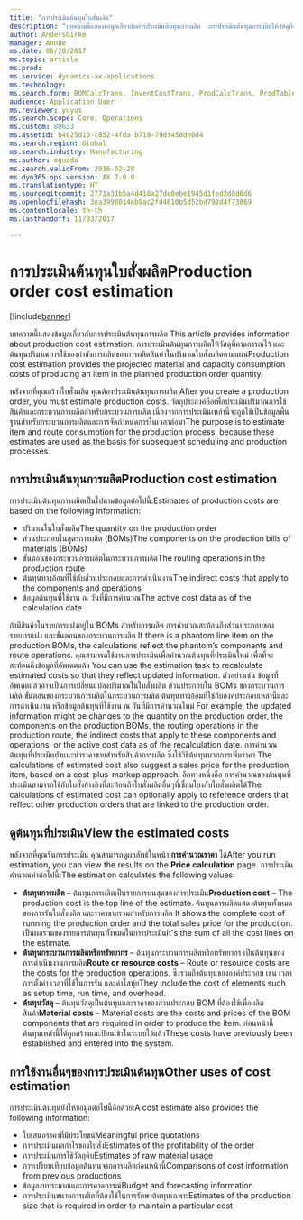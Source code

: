 ```yaml
---
title: "การประเมินต้นทุนใบสั่งผลิต"
description: "บทความนี้แสดงข้อมูลเกี่ยวกับการประเมินต้นทุนการผลิต  การประเมินต้นทุนการผลิตให้วัสดุที่คาดการณ์ไว้ และต้นทุนปริมาณการใช้ของกำลังการผลิตของการผลิตสินค้าในปริมาณใบสั่งผลิตตามแผน"
author: AndersGirke
manager: AnnBe
ms.date: 06/20/2017
ms.topic: article
ms.prod: 
ms.service: dynamics-ax-applications
ms.technology: 
ms.search.form: BOMCalcTrans, InventCostTrans, ProdCalcTrans, ProdTableJour, ProdTableListPage
audience: Application User
ms.reviewer: yuyus
ms.search.scope: Core, Operations
ms.custom: 80633
ms.assetid: b4625d10-c852-4fda-b718-79df458de0d4
ms.search.region: Global
ms.search.industry: Manufacturing
ms.author: mguada
ms.search.validFrom: 2016-02-28
ms.dyn365.ops.version: AX 7.0.0
ms.translationtype: HT
ms.sourcegitcommit: 2771a31b5a4d418a27de0ebe1945d1fed2d8d6d6
ms.openlocfilehash: 3ea3998014eb9ac2fd4610b5d52bd792d4f73869
ms.contentlocale: th-th
ms.lasthandoff: 11/03/2017

---
```


# <a name="production-order-cost-estimation"></a><span data-ttu-id="1da97-104">การประเมินต้นทุนใบสั่งผลิต</span><span class="sxs-lookup"><span data-stu-id="1da97-104">Production order cost estimation</span></span>

[!include[banner](../includes/banner.md)]


<span data-ttu-id="1da97-105">บทความนี้แสดงข้อมูลเกี่ยวกับการประเมินต้นทุนการผลิต </span><span class="sxs-lookup"><span data-stu-id="1da97-105">This article provides information about production cost estimation.</span></span> <span data-ttu-id="1da97-106">การประเมินต้นทุนการผลิตให้วัสดุที่คาดการณ์ไว้ และต้นทุนปริมาณการใช้ของกำลังการผลิตของการผลิตสินค้าในปริมาณใบสั่งผลิตตามแผน</span><span class="sxs-lookup"><span data-stu-id="1da97-106">Production cost estimation provides the projected material and capacity consumption costs of producing an item in the planned production order quantity.</span></span> 

<span data-ttu-id="1da97-107">หลังจากที่คุณสร้างใบสั่งผลิต คุณต้องประเมินต้นทุนการผลิต </span><span class="sxs-lookup"><span data-stu-id="1da97-107">After you create a production order, you must estimate production costs.</span></span> <span data-ttu-id="1da97-108">วัตถุประสงค์คือเพื่อประเมินปริมาณการใช้สินค้าและกระบวนการผลิตสำหรับกระบวนการผลิต เนื่องจากการประเมินเหล่านี้จะถูกใช้เป็นข้อมูลพื้นฐานสำหรับกระบวนการผลิตและการจัดกำหนดการในเวลาต่อมา</span><span class="sxs-lookup"><span data-stu-id="1da97-108">The purpose is to estimate item and route consumption for the production process, because these estimates are used as the basis for subsequent scheduling and production processes.</span></span>

## <a name="production-cost-estimation"></a><span data-ttu-id="1da97-109">การประเมินต้นทุนการผลิต</span><span class="sxs-lookup"><span data-stu-id="1da97-109">Production cost estimation</span></span>
<span data-ttu-id="1da97-110">การประเมินต้นทุนการผลิตเป็นไปตามข้อมูลต่อไปนี้:</span><span class="sxs-lookup"><span data-stu-id="1da97-110">Estimates of production costs are based on the following information:</span></span>

-   <span data-ttu-id="1da97-111">ปริมาณในใบสั่งผลิต</span><span class="sxs-lookup"><span data-stu-id="1da97-111">The quantity on the production order</span></span>
-   <span data-ttu-id="1da97-112">ส่วนประกอบในสูตรการผลิต (BOMs)</span><span class="sxs-lookup"><span data-stu-id="1da97-112">The components on the production bills of materials (BOMs)</span></span>
-   <span data-ttu-id="1da97-113">ขั้นตอนของกระบวนการผลิตในกระบวนการผลิต</span><span class="sxs-lookup"><span data-stu-id="1da97-113">The routing operations in the production route</span></span>
-   <span data-ttu-id="1da97-114">ต้นทุนทางอ้อมที่ใช้กับส่วนประกอบและการดำเนินงาน</span><span class="sxs-lookup"><span data-stu-id="1da97-114">The indirect costs that apply to the components and operations</span></span>
-   <span data-ttu-id="1da97-115">ข้อมูลต้นทุนที่ใช้งาน ณ วันที่มีการคำนวณ</span><span class="sxs-lookup"><span data-stu-id="1da97-115">The active cost data as of the calculation date</span></span>

<span data-ttu-id="1da97-116">ถ้ามีสินค้าในรายการแฝงอยู่ใน BOMs สำหรับการผลิต การคำนวณสะท้อนถึงส่วนประกอบของรายการแฝง และขั้นตอนของกระบวนการผลิต </span><span class="sxs-lookup"><span data-stu-id="1da97-116">If there is a phantom line item on the production BOMs, the calculations reflect the phantom’s components and route operations.</span></span> <span data-ttu-id="1da97-117">คุณสามารถใช้งานการประเมินเพื่อคำนวณต้นทุนที่ประเมินใหม่ เพื่อที่จะสะท้อนถึงข้อมูลที่อัพเดตแล้ว </span><span class="sxs-lookup"><span data-stu-id="1da97-117">You can use the estimation task to recalculate estimated costs so that they reflect updated information.</span></span> <span data-ttu-id="1da97-118">ตัวอย่างเช่น ข้อมูลที่อัพเดตแล้วอาจเป็นการเปลี่ยนแปลงปริมาณในใบสั่งผลิต ส่วนประกอบใน BOMs ของกระบวนการผลิต ขั้นตอนของกระบวนการผลิตในกระบวนการผลิต ต้นทุนทางอ้อมที่ใช้กับองค์ประกอบเหล่านี้และการดำเนินงาน หรือข้อมูลต้นทุนที่ใช้งาน ณ วันที่มีการคำนวณใหม่ </span><span class="sxs-lookup"><span data-stu-id="1da97-118">For example, the updated information might be changes to the quantity on the production order, the components on the production BOMs, the routing operations in the production route, the indirect costs that apply to these components and operations, or the active cost data as of the recalculation date.</span></span> <span data-ttu-id="1da97-119">การคำนวณต้นทุนที่ประเมินยังแนะนำราคาขายสำหรับสินค้าการผลิต ซึ่งใช้วิธีต้นทุนบวกการเพิ่มราคา </span><span class="sxs-lookup"><span data-stu-id="1da97-119">The calculations of estimated cost also suggest a sales price for the production item, based on a cost-plus-markup approach.</span></span> <span data-ttu-id="1da97-120">อีกทางหนึ่งคือ การคำนวณของต้นทุนที่ประเมินสามารถใช้กับใบสั่งอ้างอิงที่สะท้อนถึงใบสั่งผลิตอื่นๆที่เชื่อมโยงกับใบสั่งผลิตได้</span><span class="sxs-lookup"><span data-stu-id="1da97-120">The calculations of estimated cost can optionally apply to reference orders that reflect other production orders that are linked to the production order.</span></span>

## <a name="view-the-estimated-costs"></a><span data-ttu-id="1da97-121">ดูต้นทุนที่ประเมิน</span><span class="sxs-lookup"><span data-stu-id="1da97-121">View the estimated costs</span></span>
<span data-ttu-id="1da97-122">หลังจากที่คุณรันการประเมิน คุณสามารถดูผลลัพธ์ในหน้า **การคำนวณราคา** ได้</span><span class="sxs-lookup"><span data-stu-id="1da97-122">After you run estimation, you can view the results on the **Price calculation** page.</span></span> <span data-ttu-id="1da97-123">การประเมินคำนวณค่าต่อไปนี้:</span><span class="sxs-lookup"><span data-stu-id="1da97-123">The estimation calculates the following values:</span></span>

-   <span data-ttu-id="1da97-124">**ต้นทุนการผลิต** – ต้นทุนการผลิตเป็นรายการบนสุดของการประเมิน</span><span class="sxs-lookup"><span data-stu-id="1da97-124">**Production cost** – The production cost is the top line of the estimate.</span></span> <span data-ttu-id="1da97-125">ต้นทุนการผลิตแสดงต้นทุนทั้งหมดของการรันใบสั่งผลิต และราคาขายรวมสำหรับการผลิต </span><span class="sxs-lookup"><span data-stu-id="1da97-125">It shows the complete cost of running the production order and the total sales price for the production.</span></span> <span data-ttu-id="1da97-126">เป็นผลรวมของรายการต้นทุนทั้งหมดในการประเมิน</span><span class="sxs-lookup"><span data-stu-id="1da97-126">It's the sum of all the cost lines on the estimate.</span></span>
-   <span data-ttu-id="1da97-127">**ต้นทุนกระบวนการผลิตหรือทรัพยากร** – ต้นทุนกระบวนการผลิตหรือทรัพยากร เป็นต้นทุนของการดำเนินงานการผลิต</span><span class="sxs-lookup"><span data-stu-id="1da97-127">**Route or resource costs** – Route or resource costs are the costs for the production operations.</span></span> <span data-ttu-id="1da97-128">ซึ่งรวมถึงต้นทุนขององค์ประกอบ เช่น เวลาการตั้งค่า เวลาที่ใช้ในการรัน และค่าโสหุ้ย</span><span class="sxs-lookup"><span data-stu-id="1da97-128">They include the cost of elements such as setup time, run time, and overhead.</span></span>
-   <span data-ttu-id="1da97-129">**ต้นทุนวัสดุ** – ต้นทุนวัสดุเป็นต้นทุนและราคาของส่วนประกอบ BOM ที่ต้องใช้เพื่อผลิตสินค้า</span><span class="sxs-lookup"><span data-stu-id="1da97-129">**Material costs** – Material costs are the costs and prices of the BOM components that are required in order to produce the item.</span></span> <span data-ttu-id="1da97-130">ก่อนหน้านี้ ต้นทุนเหล่านี้ได้ถูกสร้างและป้อนเข้าในระบบไว้แล้ว</span><span class="sxs-lookup"><span data-stu-id="1da97-130">These costs have previously been established and entered into the system.</span></span>

## <a name="other-uses-of-cost-estimation"></a><span data-ttu-id="1da97-131">การใช้งานอื่นๆของการประเมินต้นทุน</span><span class="sxs-lookup"><span data-stu-id="1da97-131">Other uses of cost estimation</span></span>
<span data-ttu-id="1da97-132">การประเมินต้นทุนยังให้ข้อมูลต่อไปนี้อีกด้วย:</span><span class="sxs-lookup"><span data-stu-id="1da97-132">A cost estimate also provides the following information:</span></span>

-   <span data-ttu-id="1da97-133">ใบเสนอราคาที่มีประโยชน์</span><span class="sxs-lookup"><span data-stu-id="1da97-133">Meaningful price quotations</span></span>
-   <span data-ttu-id="1da97-134">การประเมินผลกำไรของใบสั่ง</span><span class="sxs-lookup"><span data-stu-id="1da97-134">Estimates of the profitability of the order</span></span>
-   <span data-ttu-id="1da97-135">การประเมินการใช้วัตถุดิบ</span><span class="sxs-lookup"><span data-stu-id="1da97-135">Estimates of raw material usage</span></span>
-   <span data-ttu-id="1da97-136">การเปรียบเทียบข้อมูลต้นทุนจากการผลิตก่อนหน้านี้</span><span class="sxs-lookup"><span data-stu-id="1da97-136">Comparisons of cost information from previous productions</span></span>
-   <span data-ttu-id="1da97-137">ข้อมูลงบประมาณและการคาดการณ์</span><span class="sxs-lookup"><span data-stu-id="1da97-137">Budget and forecasting information</span></span>
-   <span data-ttu-id="1da97-138">การประเมินขนาดการผลิตที่ต้องใช้ในการรักษาต้นทุนเฉพาะ</span><span class="sxs-lookup"><span data-stu-id="1da97-138">Estimates of the production size that is required in order to maintain a particular cost</span></span>





